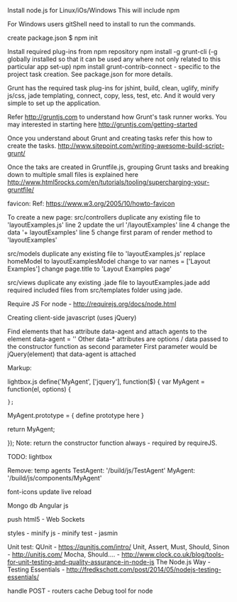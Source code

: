 Install node.js for Linux/iOs/Windows
This will include npm

For Windows users gitShell need to install to run the commands.

create package.json $ npm init

Install required plug-ins from npm repository
npm install -g grunt-cli (-g globally installed so that it can be used any where not only related to this particular app set-up)
npm install grunt-contrib-connect - specific to the project task creation. See package.json for more details.

Grunt has the required task plug-ins for jshint, build, clean, uglify, minify js/css, jade templating, connect, copy, less, test, etc. And it would very simple to set up the application.

Refer http://gruntjs.com to understand how Grunt's task runner works.
You may interested in starting here http://gruntjs.com/getting-started

Once you understand about Grunt and creating tasks refer this how to create the tasks.
http://www.sitepoint.com/writing-awesome-build-script-grunt/

Once the taks are created in Gruntfile.js, grouping Grunt tasks and breaking down to multiple small files is explained here http://www.html5rocks.com/en/tutorials/tooling/supercharging-your-gruntfile/

favicon:
Ref: https://www.w3.org/2005/10/howto-favicon

To create a new page:
src/controllers
	duplicate any existing file to 'layoutExamples.js'
	line 2 update the url '/layoutExamples'
	line 4 change the data '+ layoutExamples'
	line 5 change first param of render method to 'layoutExamples'

src/models
	duplicate any existing file to 'layoutExamples.js'
	replace homeModel to layoutExamplesModel
	change to var names = ['Layout Examples']
	change page.title to 'Layout Examples page'

src/views
	duplicate any existing .jade file to layoutExamples.jade
	add required included files from src/templates folder using jade.

Require JS
For node - http://requirejs.org/docs/node.html

Creating client-side javascript (uses jQuery)

Find elements that has attribute data-agent and attach agents to the element
data-agent = '<agent variable name>'
Other data-* attributes are options / data passed to the constructor function as second parameter
First parameter would be jQuery(element) that data-agent is attached

Markup:
 <div data-agent="MyAgent" data-option1="option1" data-option2="option2">
lightbox.js
 define('MyAgent', ['jquery'], function($) {
 	var MyAgent = function(el, options) {

 	};
   MyAgent.prototype = { define prototype here }

  return MyAgent;

 });
Note: return the constructor function always - required by requireJS.


TODO:
lightbox

Remove: temp agents
TestAgent: '/build/js/TestAgent'
MyAgent: '/build/js/components/MyAgent'

font-icons
update live reload

Mongo db
Angular js

push html5 - Web Sockets

styles - minify
js - minify
test - jasmin

Unit test:
QUnit - https://qunitjs.com/intro/
Unit, Assert, Must, Should, Sinon - http://unitjs.com/
Mocha, Should.... - http://www.clock.co.uk/blog/tools-for-unit-testing-and-quality-assurance-in-node-js
The Node.js Way - Testing Essentials - http://fredkschott.com/post/2014/05/nodejs-testing-essentials/

handle POST - routers
cache
Debug tool for node
